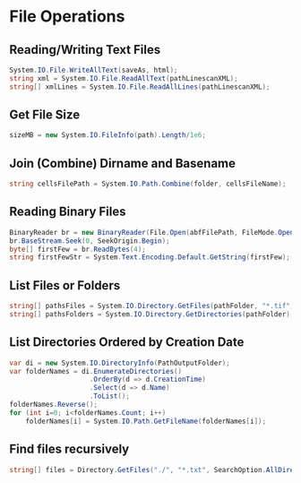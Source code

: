 # File Operations

## Reading/Writing Text Files

```c#
System.IO.File.WriteAllText(saveAs, html);
string xml = System.IO.File.ReadAllText(pathLinescanXML);
string[] xmlLines = System.IO.File.ReadAllLines(pathLinescanXML);
```

## Get File Size
```cs
sizeMB = new System.IO.FileInfo(path).Length/1e6;
```

## Join (Combine) Dirname and Basename
```cs
string cellsFilePath = System.IO.Path.Combine(folder, cellsFileName);
```

## Reading Binary Files
```cs
BinaryReader br = new BinaryReader(File.Open(abfFilePath, FileMode.Open));
br.BaseStream.Seek(0, SeekOrigin.Begin);
byte[] firstFew = br.ReadBytes(4);
string firstFewStr = System.Text.Encoding.Default.GetString(firstFew);
```

## List Files or Folders
```cs
string[] pathsFiles = System.IO.Directory.GetFiles(pathFolder, "*.tif");
string[] pathsFolders = System.IO.Directory.GetDirectories(pathFolder);
```

## List Directories Ordered by Creation Date
```cs
var di = new System.IO.DirectoryInfo(PathOutputFolder);
var folderNames = di.EnumerateDirectories()
                    .OrderBy(d => d.CreationTime)
                    .Select(d => d.Name)
                    .ToList();
folderNames.Reverse();
for (int i=0; i<folderNames.Count; i++)
    folderNames[i] = System.IO.Path.GetFileName(folderNames[i]);
```

## Find files recursively
```cs
string[] files = Directory.GetFiles("./", "*.txt", SearchOption.AllDirectories);
```
